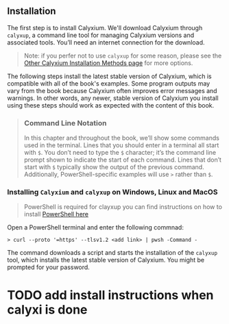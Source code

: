 ## Installation

The first step is to install Calyxium. We'll download Calyxium through `calyxup`, a command line tool for managing Calyxium versions and associated tools. You’ll need an internet connection for the download.

> Note: if you perfer not to use `calyxup` for some reason, please see the
> [Other Calyxium Installation Methods page](#) for more options.

The following steps install the latest stable version of Calyxium, which is compatible with all of the book's examples.
Some program outputs may vary from the book because Calyxium often improves error messages and warnings. 
In other words, any newer, stable version of Calyxium you install using these steps should work as expected with the content of this book.

> ### Command Line Notation
>
> In this chapter and throughout the book, we’ll show some commands used in the
> terminal. Lines that you should enter in a terminal all start with `$`. You
> don’t need to type the `$` character; it’s the command line prompt shown to
> indicate the start of each command. Lines that don’t start with `$` typically
> show the output of the previous command. Additionally, PowerShell-specific
> examples will use `>` rather than `$`.

### Installing `Calyxium` and `calyxup` on Windows, Linux and MacOS

> PowerShell is required for clayxup
> you can find instructions on how to install [PowerShell here](https://learn.microsoft.com/en-us/powershell/scripting/whats-new/migrating-from-windows-powershell-51-to-powershell-7?view=powershell-7.5)

Open a PowerShell terminal and enter the following commnad:

```console
> curl --proto '=https' --tlsv1.2 <add link> | pwsh -Command -
```
The command downloads a script and starts the installation of the `calyxup`
tool, which installs the latest stable version of Calyxium. You might be prompted
for your password.

# TODO add install instructions when calyxi is done 
